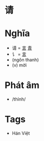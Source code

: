 # 请

# Nghĩa
* 请 = [言](言.md) [青](青.md)
* 讠 = [言](言.md)
* (ngôn thanh)
* (v) mời

# Phát âm
* /thỉnh/

# Tags
* Hán Việt

<script>window.HANZI_FIELD='请';</script>
